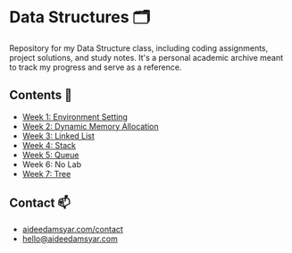 # Data Structures 🗂

Repository for my Data Structure class, including coding assignments, project solutions, and study notes. It's a personal academic archive meant to track my progress and serve as a reference. 

## Contents 🚀
- [Week 1: Environment Setting](./Lab%201/)
- [Week 2: Dynamic Memory Allocation](./Lab%202/)
- [Week 3: Linked List](./Lab%203/)
- [Week 4: Stack](./Lab%204/)
- [Week 5: Queue](./Lab%205/)
- Week 6: No Lab
- [Week 7: Tree]()


## Contact 📫
- [aideedamsyar.com/contact]()
- [hello@aideedamsyar.com](mailto:hello@aideedamsyar.com)
